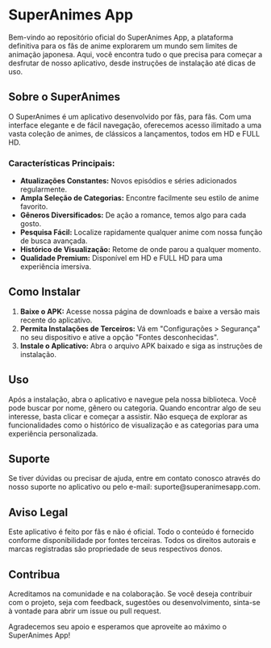 

<h1>SuperAnimes App</h1>

<p>Bem-vindo ao repositório oficial do SuperAnimes App, a plataforma definitiva para os fãs de anime explorarem um mundo sem limites de animação japonesa. Aqui, você encontra tudo o que precisa para começar a desfrutar de nosso aplicativo, desde instruções de instalação até dicas de uso.</p>

<h2>Sobre o SuperAnimes</h2>

<p>O SuperAnimes é um aplicativo desenvolvido por fãs, para fãs. Com uma interface elegante e de fácil navegação, oferecemos acesso ilimitado a uma vasta coleção de animes, de clássicos a lançamentos, todos em HD e FULL HD.</p>

<h3>Características Principais:</h3>

<ul>
    <li><strong>Atualizações Constantes:</strong> Novos episódios e séries adicionados regularmente.</li>
    <li><strong>Ampla Seleção de Categorias:</strong> Encontre facilmente seu estilo de anime favorito.</li>
    <li><strong>Gêneros Diversificados:</strong> De ação a romance, temos algo para cada gosto.</li>
    <li><strong>Pesquisa Fácil:</strong> Localize rapidamente qualquer anime com nossa função de busca avançada.</li>
    <li><strong>Histórico de Visualização:</strong> Retome de onde parou a qualquer momento.</li>
    <li><strong>Qualidade Premium:</strong> Disponível em HD e FULL HD para uma experiência imersiva.</li>
</ul>

<h2>Como Instalar</h2>

<ol>
    <li><strong>Baixe o APK:</strong> Acesse nossa página de downloads e baixe a versão mais recente do aplicativo.</li>
    <li><strong>Permita Instalações de Terceiros:</strong> Vá em "Configurações &gt; Segurança" no seu dispositivo e ative a opção "Fontes desconhecidas".</li>
    <li><strong>Instale o Aplicativo:</strong> Abra o arquivo APK baixado e siga as instruções de instalação.</li>
</ol>

<h2>Uso</h2>

<p>Após a instalação, abra o aplicativo e navegue pela nossa biblioteca. Você pode buscar por nome, gênero ou categoria. Quando encontrar algo de seu interesse, basta clicar e começar a assistir. Não esqueça de explorar as funcionalidades como o histórico de visualização e as categorias para uma experiência personalizada.</p>

<h2>Suporte</h2>

<p>Se tiver dúvidas ou precisar de ajuda, entre em contato conosco através do nosso suporte no aplicativo ou pelo e-mail: suporte@superanimesapp.com.</p>

<h2>Aviso Legal</h2>

<p>Este aplicativo é feito por fãs e não é oficial. Todo o conteúdo é fornecido conforme disponibilidade por fontes terceiras. Todos os direitos autorais e marcas registradas são propriedade de seus respectivos donos.</p>

<h2>Contribua</h2>

<p>Acreditamos na comunidade e na colaboração. Se você deseja contribuir com o projeto, seja com feedback, sugestões ou desenvolvimento, sinta-se à vontade para abrir um issue ou pull request.</p>

<p>Agradecemos seu apoio e esperamos que aproveite ao máximo o SuperAnimes App!</p>

</body>
</html>
